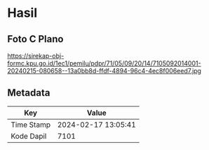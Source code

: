 # Hasil

## Foto C Plano

https://sirekap-obj-formc.kpu.go.id/1ec1/pemilu/pdpr/71/05/09/20/14/7105092014001-20240215-080658--13a0bb8d-ffdf-4894-96c4-4ec8f006eed7.jpg


## Metadata

| Key        | Value               |
| ---------- | ------------------- |
| Time Stamp | 2024-02-17 13:05:41 |
| Kode Dapil | 7101                |



